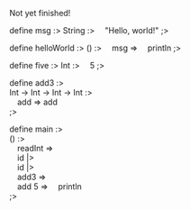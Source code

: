 Not yet finished!

define msg :>
String :>
&emsp;"Hello, world!"
;>

define helloWorld :>
() :>
&emsp;msg =>
&emsp;println
;>

define five :>
Int :>
&emsp;5
;>

define add3 :>  
Int -> Int -> Int -> Int :>  
&emsp;add => add  
;>  

define main :>  
() :>  
&emsp;readInt =>  
&emsp;id |>  
&emsp;id |>  
&emsp;add3 =>  
&emsp;add 5 =>
&emsp;println  
;>
